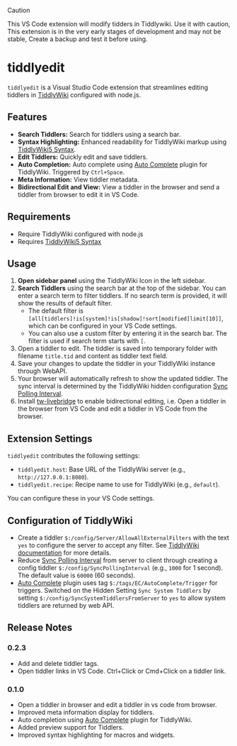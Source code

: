 
> [!CAUTION]
> This VS Code extension will modify tidders in Tiddlywiki. Use it with caution,
> This extension is in the very early stages of development and may not be stable,
> Create a backup and test it before using.

# tiddlyedit

`tiddlyedit` is a Visual Studio Code extension that streamlines editing tiddlers in [TiddlyWiki](https://tiddlywiki.com/) configured with node.js. 


## Features

- **Search Tiddlers:** Search for tiddlers using a search bar. 
- **Syntax Highlighting:** Enhanced readability for TiddlyWiki markup using [TiddlyWiki5 Syntax](https://github.com/joshuafontany/VSCode-TW5-Syntax).
- **Edit Tiddlers:** Quickly edit and save tiddlers.
- **Auto Completion:** Auto complete using [Auto Complete](https://github.com/EvidentlyCube/TW5-AutoComplete) plugin for TiddlyWiki. Triggered by `Ctrl+Space`.
- **Meta Information:** View tiddler metadata.
- **Bidirectional Edit and View:** View a tiddler in the browser and send a tiddler from browser to edit it in VS Code.

## Requirements

* Require TiddlyWiki configured with node.js
* Requires [TiddlyWiki5 Syntax](https://github.com/joshuafontany/VSCode-TW5-Syntax)

## Usage

1. **Open sidebar panel** using the TiddlyWiki Icon in the left sidebar.
2. **Search Tiddlers** using the search bar at the top of the sidebar. You can enter a search term to filter tiddlers. If no search term is provided, it will show the results of default filter.
   - The default filter is `[all[tiddlers]!is[system]!is[shadow]!sort[modified]limit[10]]`, which can be configured in your VS Code settings.
   - You can also use a custom filter by entering it in the search bar. The filter is used if search term starts with `[`.
3. Open a tiddler to edit. The tiddler is saved into temporary folder with filename `title.tid` and content as tiddler text field.
4. Save your changes to update the tiddler in your TiddlyWiki instance through WebAPI.
5. Your browser will automatically refresh to show the updated tiddler. The sync interval is determined by the TiddlyWiki hidden configuration [Sync Polling Interval](https://tiddlywiki.com/#Hidden%20Setting%3A%20Sync%20Polling%20Interval).
6. Install [tw-livebridge](https://github.com/byzheng/tw-livebridge) to enable bidirectional editing, i.e. Open a tiddler in the browser from VS Code and edit a tiddler in VS Code from the browser.

## Extension Settings

`tiddlyedit` contributes the following settings:

- `tiddlyedit.host`: Base URL of the TiddlyWiki server (e.g., `http://127.0.0.1:8080`).
- `tiddlyedit.recipe`: Recipe name to use for TiddlyWiki (e.g., `default`).

You can configure these in your VS Code settings.

## Configuration of TiddlyWiki

* Create a tiddler `$:/config/Server/AllowAllExternalFilters` with the text `yes` to configure the server to accept any filter. See [TiddlyWiki documentation](https://tiddlywiki.com/static/WebServer%2520API%253A%2520Get%2520All%2520Tiddlers.html) for more details.
* Reduce [Sync Polling Interval](https://tiddlywiki.com/#Hidden%20Setting%3A%20Sync%20Polling%20Interval) from server to client through creating a config tiddler `$:/config/SyncPollingInterval` (e.g., `1000` for 1 second). The default value is `60000` (60 seconds).
* [Auto Complete](https://github.com/EvidentlyCube/TW5-AutoComplete) plugin uses tag `$:/tags/EC/AutoComplete/Trigger` for triggers. Switched on the Hidden Setting `Sync System Tiddlers` by setting `$:/config/SyncSystemTiddlersFromServer` to `yes` to allow system tiddlers are returned by web API.


## Release Notes

### 0.2.3

- Add and delete tiddler tags.
- Open tiddler links in VS Code. Ctrl+Click or Cmd+Click on a tiddler link.

### 0.1.0

- Open a tiddler in browser and edit a tiddler in vs code from browser.
- Improved meta information display for tiddlers.
- Auto completion using [Auto Complete](https://github.com/EvidentlyCube/TW5-AutoComplete) plugin for TiddlyWiki.
- Added preview support for Tiddlers.
- Improved syntax highlighting for macros and widgets.
